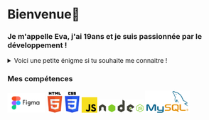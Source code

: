 # Bienvenue👋
### Je m'appelle Eva, j'ai 19ans et je suis passionnée par le développement !<br>

<details>
<summary>Voici une petite énigme si tu souhaite me connaitre !<br></summary>
<br>
const nom = "enigme des passions";<br>
const passionA = "oc";<br>
const passionA2 = "de";<br>
const passionB1 = "j";<br>
const passionB2 = "ue";<br>
const passionB3 = "x";<br>
const passionB4 = "odiév".split("").reverse().join("");<br>

const phraseStructurée = "Je suis structuré et universel, je suis le ";<br>
const phraseImmersive = "Je suis immersif, interactif et créatif, je suis le ";<br>

const enigmeComplète =
phraseStructurée +
passionA +
passionA2 +
" et " +
phraseImmersive +
passionB1 +
passionB2.split("").reverse().join("") +
passionB3 +
passionB4 +
".";
<br>
  Alors, tu as su trouver le résultat?:thinking:
</details>

### Mes compétences<br>

<div class="logo">
  <img src="LOGO/figma.png" style="width: 85px;">
  <img src="LOGO/html.png" style="width: 35px;">
  <img src="LOGO/css.png" style="width: 35px;">
  <img src="LOGO/js.png" style="width: 35px;">
  <img src="LOGO/nodejs.png" style="width: 100px;">
  <img src="LOGO/mysql.png" style="width: 100px;">
</div>
<!--
**eva-dpr2004/eva-dpr2004** is a ✨ _special_ ✨ repository because its `README.md` (this file) appears on your GitHub profile.

Here are some ideas to get you started:

- 🔭 I’m currently working on ...
- 🌱 I’m currently learning ...
- 👯 I’m looking to collaborate on ...
- 🤔 I’m looking for help with ...
- 💬 Ask me about ...
- 📫 How to reach me: ...
- 😄 Pronouns: ...
- ⚡ Fun fact: ...
-->
